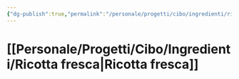```yaml
---
{"dg-publish":true,"permalink":"/personale/progetti/cibo/ingredienti/ricotta-fresca/"}
---
```


# [[Personale/Progetti/Cibo/Ingredienti/Ricotta fresca\|Ricotta fresca]]

